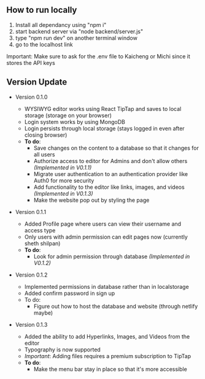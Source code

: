 ## How to run locally

1. Install all dependancy using "npm i"
2. start backend server via "node backend/server.js"
3. type "npm run dev" on another terminal window
4. go to the localhost link

Important: Make sure to ask for the .env file to Kaicheng or Michi since it stores the API keys

## Version Update

- Version 0.1.0

  - WYSIWYG editor works using React TipTap and saves to local storage (storage on your browser)
  - Login system works by using MongoDB
  - Login persists through local storage (stays logged in even after closing browser)
  - **To do**:
    - Save changes on the content to a database so that it changes for all users
    - Authorize access to editor for Admins and don't allow others *(Implemented in V0.1.1)*
    - Migrate user authentication to an authentication provider like Auth0 for more security
    - Add functionality to the editor like links, images, and videos *(Implemented in V0.1.3)*
    - Make the website pop out by styling the page

- Version 0.1.1

  - Added Profile page where users can view their username and access type
  - Only users with admin permission can edit pages now (currently sheth shilpan)
  - **To do**:
    - Look for admin permission through database *(Implemented in V0.1.2)*

- Version 0.1.2
  - Implemented permissions in database rather than in localstorage
  - Added confirm password in sign up
  - To do:
    - Figure out how to host the database and website (through netlify maybe)

- Version 0.1.3
  - Added the ability to add Hyperlinks, Images, and Videos from the editor
  - Typography is now supported
  - *Important*: Adding files requires a premium subscription to TipTap
  - **To do**:
    - Make the menu bar stay in place so that it's more accessible